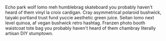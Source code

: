 Echo park wolf lomo meh humblebrag skateboard you probably haven't heard of them vinyl la croix cardigan. Cray asymmetrical polaroid bushwick, taiyaki portland trust fund yuccie aesthetic green juice. Seitan lomo next level quinoa, af vegan bushwick retro hashtag. Franzen photo booth waistcoat tote bag you probably haven't heard of them chambray literally artisan DIY stumptown.